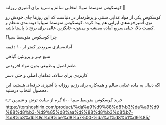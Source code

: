 کوسکوس متوسط سیپا؛ انتخابی سالم و سریع برای آشپزی روزانه 🍴

کوسکوس یکی از مواد غذایی سنتی و پرطرفدار در دنیاست که این روزها جای خودش رو توی آشپزخونه‌های ایرانی هم پیدا کرده. کوسکوس متوسط سیپا با دونه‌بندی منظم و کیفیت بالا، خیلی سریع آماده می‌شه و می‌تونه جایگزین عالی برای برنج یا پاستا باشه.

چرا کوسکوس متوسط سیپا؟

آماده‌سازی سریع در کمتر از ۱۰ دقیقه

منبع فیبر و پروتئین گیاهی

طعم اصیل و طبیعی بدون مواد افزودنی

کاربردی برای سالاد، غذاهای اصلی و حتی دسر

اگه دنبال یه ماده غذایی سالم و همه‌کاره برای رژیم روزانه یا آشپزی حرفه‌ای هستید، این محصول انتخاب درستیه.

👉 خرید کوسکوس متوسط سیپا ۵۰۰ گرم از سایت ترش و شیرین
https://torshoshirin.com/product/%da%a9%d9%88%d8%b3%da%a9%d9%88%d8%b3-%d9%85%d8%aa%d9%88%d8%b3%d8%b7-%d8%b3%db%8c%d9%be%d8%a7-500-%da%af%d8%b1%d9%85/
